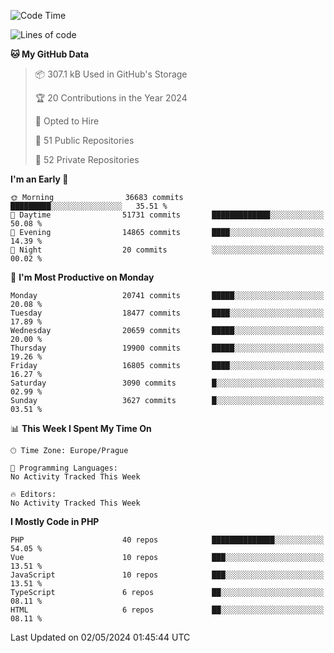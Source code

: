 <!--START_SECTION:waka-->
![Code Time](http://img.shields.io/badge/Code%20Time-1%2C583%20hrs%2058%20mins-blue)

![Lines of code](https://img.shields.io/badge/From%20Hello%20World%20I%27ve%20Written-32.5%20million%20lines%20of%20code-blue)

**🐱 My GitHub Data** 

> 📦 307.1 kB Used in GitHub's Storage 
 > 
> 🏆 20 Contributions in the Year 2024
 > 
> 💼 Opted to Hire
 > 
> 📜 51 Public Repositories 
 > 
> 🔑 52 Private Repositories 
 > 
**I'm an Early 🐤** 

```text
🌞 Morning                36683 commits       █████████░░░░░░░░░░░░░░░░   35.51 % 
🌆 Daytime                51731 commits       █████████████░░░░░░░░░░░░   50.08 % 
🌃 Evening                14865 commits       ████░░░░░░░░░░░░░░░░░░░░░   14.39 % 
🌙 Night                  20 commits          ░░░░░░░░░░░░░░░░░░░░░░░░░   00.02 % 
```
📅 **I'm Most Productive on Monday** 

```text
Monday                   20741 commits       █████░░░░░░░░░░░░░░░░░░░░   20.08 % 
Tuesday                  18477 commits       ████░░░░░░░░░░░░░░░░░░░░░   17.89 % 
Wednesday                20659 commits       █████░░░░░░░░░░░░░░░░░░░░   20.00 % 
Thursday                 19900 commits       █████░░░░░░░░░░░░░░░░░░░░   19.26 % 
Friday                   16805 commits       ████░░░░░░░░░░░░░░░░░░░░░   16.27 % 
Saturday                 3090 commits        █░░░░░░░░░░░░░░░░░░░░░░░░   02.99 % 
Sunday                   3627 commits        █░░░░░░░░░░░░░░░░░░░░░░░░   03.51 % 
```


📊 **This Week I Spent My Time On** 

```text
🕑︎ Time Zone: Europe/Prague

💬 Programming Languages: 
No Activity Tracked This Week

🔥 Editors: 
No Activity Tracked This Week
```

**I Mostly Code in PHP** 

```text
PHP                      40 repos            ██████████████░░░░░░░░░░░   54.05 % 
Vue                      10 repos            ███░░░░░░░░░░░░░░░░░░░░░░   13.51 % 
JavaScript               10 repos            ███░░░░░░░░░░░░░░░░░░░░░░   13.51 % 
TypeScript               6 repos             ██░░░░░░░░░░░░░░░░░░░░░░░   08.11 % 
HTML                     6 repos             ██░░░░░░░░░░░░░░░░░░░░░░░   08.11 % 
```




 Last Updated on 02/05/2024 01:45:44 UTC
<!--END_SECTION:waka-->
<!--
**AlexKratky/AlexKratky** is a ✨ _special_ ✨ repository because its `README.md` (this file) appears on your GitHub profile.

Here are some ideas to get you started:

- 🔭 I’m currently working on ...
- 🌱 I’m currently learning ...
- 👯 I’m looking to collaborate on ...
- 🤔 I’m looking for help with ...
- 💬 Ask me about ...
- 📫 How to reach me: ...
- 😄 Pronouns: ...
- ⚡ Fun fact: ...
-->
